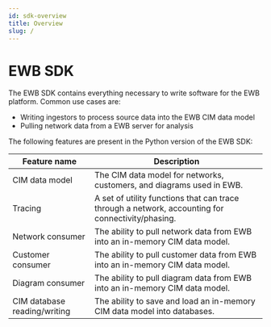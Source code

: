 ```yaml
---
id: sdk-overview
title: Overview
slug: /
---
```


# EWB SDK

The EWB SDK contains everything necessary to write software for the EWB platform. Common use cases are:
- Writing ingestors to process source data into the EWB CIM data model
- Pulling network data from a EWB server for analysis

The following features are present in the Python version of the EWB SDK:

| Feature name                     | Description                                                                                           |
|----------------------------------|-------------------------------------------------------------------------------------------------------|
| CIM data model                   | The CIM data model for networks, customers, and diagrams used in EWB.                                 |
| Tracing                          | A set of utility functions that can trace through a network, accounting for connectivity/phasing.     |
| Network consumer                 | The ability to pull network data from EWB into an in-memory CIM data model.                           |
| Customer consumer                | The ability to pull customer data from EWB into an in-memory CIM data model.                          |
| Diagram consumer                 | The ability to pull diagram data from EWB into an in-memory CIM data model.                           |
| CIM database reading/writing     | The ability to save and load an in-memory CIM data model into databases.                              |
